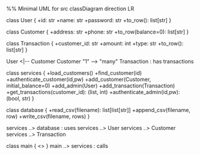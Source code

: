 %% Minimal UML for src
classDiagram
  direction LR

  class User {
    +id: str
    +name: str
    +password: str
    +to_row(): list[str]
  }

  class Customer {
    +address: str
    +phone: str
    +to_row(balance=0): list[str]
  }

  class Transaction {
    +customer_id: str
    +amount: int
    +type: str
    +to_row(): list[str]
  }

  User <|-- Customer
  Customer "1" --> "many" Transaction : has transactions

  class services {
    +load_customers()
    +find_customer(id)
    +authenticate_customer(id,pw)
    +add_customer(Customer, initial_balance=0)
    +add_admin(User)
    +add_transaction(Transaction)
    +get_transactions(customer_id): (list, int)
    +authenticate_admin(id,pw): (bool, str)
  }

  class database {
    +read_csv(filename): list[list[str]]
    +append_csv(filename, row)
    +write_csv(filename, rows)
  }

  services ..> database : uses
  services ..> User
  services ..> Customer
  services ..> Transaction

  class main {
    <<entrypoint>>
  }
  main ..> services : calls
